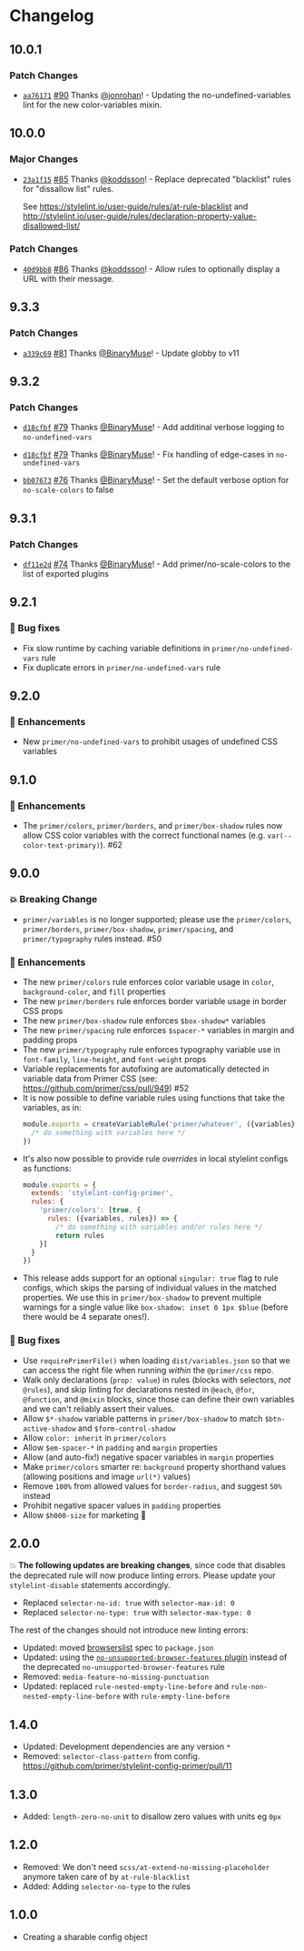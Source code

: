 # Changelog

## 10.0.1

### Patch Changes

- [`aa76171`](https://github.com/primer/stylelint-config-primer/commit/aa76171fc5c9c308fcd9d7f7285c8fbdb2c18a7b) [#90](https://github.com/primer/stylelint-config-primer/pull/90) Thanks [@jonrohan](https://github.com/jonrohan)! - Updating the no-undefined-variables lint for the new color-variables mixin.

## 10.0.0

### Major Changes

- [`23a1f15`](https://github.com/primer/stylelint-config-primer/commit/23a1f1599673f2a4f9f28c39da61f42871c05697) [#85](https://github.com/primer/stylelint-config-primer/pull/85) Thanks [@koddsson](https://github.com/koddsson)! - Replace deprecated "blacklist" rules for "dissallow list" rules.

  See https://stylelint.io/user-guide/rules/at-rule-blacklist and http://stylelint.io/user-guide/rules/declaration-property-value-disallowed-list/

### Patch Changes

- [`40d9bb8`](https://github.com/primer/stylelint-config-primer/commit/40d9bb867194ae4335846953b5d8706dc7dc7d79) [#86](https://github.com/primer/stylelint-config-primer/pull/86) Thanks [@koddsson](https://github.com/koddsson)! - Allow rules to optionally display a URL with their message.

## 9.3.3

### Patch Changes

- [`a339c69`](https://github.com/primer/stylelint-config-primer/commit/a339c698b9ba7ccd01b8cb773dad7a3a14dd13a1) [#81](https://github.com/primer/stylelint-config-primer/pull/81) Thanks [@BinaryMuse](https://github.com/BinaryMuse)! - Update globby to v11

## 9.3.2

### Patch Changes

- [`d18cfbf`](https://github.com/primer/stylelint-config-primer/commit/d18cfbfefc25be6ae38f73132552d2f3c62c4d02) [#79](https://github.com/primer/stylelint-config-primer/pull/79) Thanks [@BinaryMuse](https://github.com/BinaryMuse)! - Add additinal verbose logging to `no-undefined-vars`

* [`d18cfbf`](https://github.com/primer/stylelint-config-primer/commit/d18cfbfefc25be6ae38f73132552d2f3c62c4d02) [#79](https://github.com/primer/stylelint-config-primer/pull/79) Thanks [@BinaryMuse](https://github.com/BinaryMuse)! - Fix handling of edge-cases in `no-undefined-vars`

- [`bb07673`](https://github.com/primer/stylelint-config-primer/commit/bb076732aa216fcb56e411b8dd7477efc89f7f8a) [#76](https://github.com/primer/stylelint-config-primer/pull/76) Thanks [@BinaryMuse](https://github.com/BinaryMuse)! - Set the default verbose option for `no-scale-colors` to false

## 9.3.1

### Patch Changes

- [`df11e2d`](https://github.com/primer/stylelint-config-primer/commit/df11e2d912913346e0499f7eac901cdfcb83f38c) [#74](https://github.com/primer/stylelint-config-primer/pull/74) Thanks [@BinaryMuse](https://github.com/BinaryMuse)! - Add primer/no-scale-colors to the list of exported plugins

## 9.2.1

### :bug: Bug fixes

- Fix slow runtime by caching variable definitions in `primer/no-undefined-vars` rule
- Fix duplicate errors in `primer/no-undefined-vars` rule

## 9.2.0

### :rocket: Enhancements

- New `primer/no-undefined-vars` to prohibit usages of undefined CSS variables

## 9.1.0

### :rocket: Enhancements

- The `primer/colors`, `primer/borders`, and `primer/box-shadow` rules now allow CSS color variables with the correct functional names (e.g. `var(--color-text-primary)`). #62

## 9.0.0

### :boom: Breaking Change

- `primer/variables` is no longer supported; please use the `primer/colors`, `primer/borders`, `primer/box-shadow`, `primer/spacing`, and `primer/typography` rules instead. #50

### :rocket: Enhancements

- The new `primer/colors` rule enforces color variable usage in `color`, `background-color`, and `fill` properties
- The new `primer/borders` rule enforces border variable usage in border CSS props
- The new `primer/box-shadow` rule enforces `$box-shadow*` variables
- The new `primer/spacing` rule enforces `$spacer-*` variables in margin and padding props
- The new `primer/typography` rule enforces typography variable use in `font-family`, `line-height`, and `font-weight` props
- Variable replacements for autofixing are automatically detected in variable data from Primer CSS (see: https://github.com/primer/css/pull/949) #52
- It is now possible to define variable rules using functions that take the variables, as in:
  ```js
  module.exports = createVariableRule('primer/whatever', ({variables}) => {
    /* do something with variables here */
  })
  ```
- It's also now possible to provide rule _overrides_ in local stylelint configs as functions:
  ```js
  module.exports = {
    extends: 'stylelint-config-primer',
    rules: {
      'primer/colors': [true, {
        rules: ({variables, rules}) => {
          /* do something with variables and/or rules here */
          return rules
      }]
    }
  })
  ```
- This release adds support for an optional `singular: true` flag to rule configs, which skips the parsing of individual values in the matched properties. We use this in `primer/box-shadow` to prevent multiple warnings for a single value like `box-shadow: inset 0 1px $blue` (before there would be 4 separate ones!).

### :bug: Bug fixes

- Use `requirePrimerFile()` when loading `dist/variables.json` so that we can access the right file when running _within_ the `@primer/css` repo.
- Walk only declarations (`prop: value`) in rules (blocks with selectors, _not_ `@rules`), and skip linting for declarations nested in `@each`, `@for`, `@function`, and `@mixin` blocks, since those can define their own variables and we can't reliably assert their values.
- Allow `$*-shadow` variable patterns in `primer/box-shadow` to match `$btn-active-shadow` and `$form-control-shadow`
- Allow `color: inherit` in `primer/colors`
- Allow `$em-spacer-*` in `padding` and `margin` properties
- Allow (and auto-fix!) negative spacer variables in `margin` properties
- Make `primer/colors` smarter re: `background` property shorthand values (allowing positions and image `url(*)` values)
- Remove `100%` from allowed values for `border-radius`, and suggest `50%` instead
- Prohibit negative spacer values in `padding` properties
- Allow `$h000-size` for marketing 😬

## 2.0.0

:boom: **The following updates are breaking changes**, since code that disables the deprecated rule will now produce linting errors. Please update your `stylelint-disable` statements accordingly.

- Replaced `selector-no-id: true` with `selector-max-id: 0`
- Replaced `selector-no-type: true` with `selector-max-type: 0`

The rest of the changes should not introduce new linting errors:

- Updated: moved [browserslist](https://github.com/ai/browserslist) spec to `package.json`
- Updated: using the [`no-unsupported-browser-features` plugin](https://github.com/ismay/stylelint-no-unsupported-browser-features) instead of the deprecated `no-unsupported-browser-features` rule
- Removed: `media-feature-no-missing-punctuation`
- Updated: replaced `rule-nested-empty-line-before` and `rule-non-nested-empty-line-before` with `rule-empty-line-before`

## 1.4.0

- Updated: Development dependencies are any version `*`
- Removed: `selector-class-pattern` from config. https://github.com/primer/stylelint-config-primer/pull/11

## 1.3.0

- Added: `length-zero-no-unit` to disallow zero values with units eg `0px`

## 1.2.0

- Removed: We don't need `scss/at-extend-no-missing-placeholder` anymore taken care of by `at-rule-blacklist`
- Added: Adding `selector-no-type` to the rules

## 1.0.0

- Creating a sharable config object
